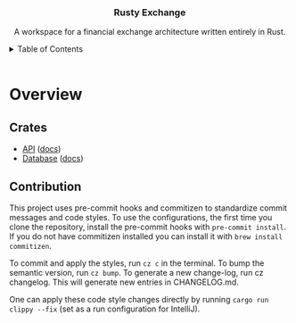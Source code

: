 <div align="center">
    <h3 align="center">Rusty Exchange</h3>
    <p align="center">
        A workspace for a financial exchange architecture written entirely in Rust.
    </p>
</div>

<!-- TABLE OF CONTENTS -->
<details>
    <summary>Table of Contents</summary>
    <ol>
        <li><a href="#overview">Overview</a></li>
        <ol>
          <li><a href="#crates">Crates</a></li>
          <li><a href="#contribution">Contribution</a></li>
        </ol>
    </ol>
</details>
<br />

<!-- OVERVIEW -->
# Overview

<!-- CRATES -->
## Crates
* [API](api) ([docs](api/README.md))
* [Database](database) ([docs](database/README.md))

<!-- CONTRIBUTION -->
## Contribution
This project uses pre-commit hooks and commitizen to standardize commit messages and code styles.
To use the configurations, the first time you clone the repository, install the pre-commit hooks with
`pre-commit install`. If you do not have commitizen installed you can install it with `brew install commitizen`.

To commit and apply the styles, run `cz c` in the terminal. To bump the semantic version, run `cz bump`.
To generate a new change-log, run cz changelog. This will generate new entries in CHANGELOG.md.

One can apply these code style changes directly by running `cargo run clippy --fix` (set as a run configuration for
IntelliJ).